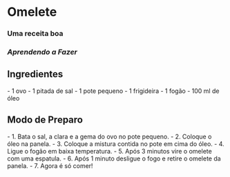 <h1>Omelete</h1>
<h3><b>Uma receita boa</b></h3>
<h3><i>Aprendendo a Fazer</i></h3>

<h2>Ingredientes</h2>
- 1 ovo</n>
- 1 pitada de sal</n>
- 1 pote pequeno</n>
- 1 frigideira</n>
- 1 fogão</n>
- 100 ml de óleo</n>

<h2>Modo de Preparo</h2>
- 1. Bata o sal, a clara e a gema do ovo no pote pequeno.</n>
- 2. Coloque o óleo na panela.</n>
- 3. Coloque a mistura contida no pote em cima do óleo.</n>
- 4. Ligue o fogão em baixa temperatura.</n>
- 5. Após 3 minutos vire o omelete com uma espatula.</n>
- 6. Após 1 minuto desligue o fogo e retire o omelete da panela.</n>
- 7. Agora é só comer!